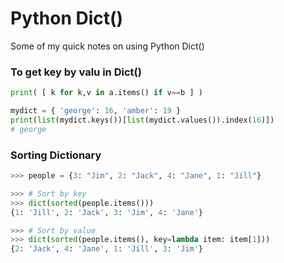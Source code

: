 # Python Dict()
Some of my quick notes on using Python Dict()

### To get key by valu in Dict()
```python
print( [ k for k,v in a.items() if v==b ] )
```
```python
mydict = { 'george': 16, 'amber': 19 }
print(list(mydict.keys())[list(mydict.values()).index(16)])
# george
```

### Sorting Dictionary
```python
>>> people = {3: "Jim", 2: "Jack", 4: "Jane", 1: "Jill"}

>>> # Sort by key
>>> dict(sorted(people.items()))
{1: 'Jill', 2: 'Jack', 3: 'Jim', 4: 'Jane'}

>>> # Sort by value
>>> dict(sorted(people.items(), key=lambda item: item[1]))
{2: 'Jack', 4: 'Jane', 1: 'Jill', 3: 'Jim'}
```
